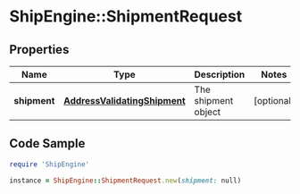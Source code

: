 # ShipEngine::ShipmentRequest

## Properties

Name | Type | Description | Notes
------------ | ------------- | ------------- | -------------
**shipment** | [**AddressValidatingShipment**](AddressValidatingShipment.md) | The shipment object | [optional] 

## Code Sample

```ruby
require 'ShipEngine'

instance = ShipEngine::ShipmentRequest.new(shipment: null)
```


